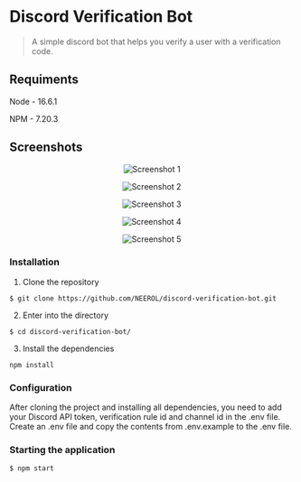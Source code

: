 # Discord Verification Bot

> A simple discord bot that helps you verify a user with a verification code.

## Requiments

Node - 16.6.1

NPM - 7.20.3

## Screenshots

<p align="center">
    <img src="https://i.imgur.com/spIKyXj.png" alt="Screenshot 1">
</p>

<p align="center">
    <img src="https://i.imgur.com/ceVU9LS.png" alt="Screenshot 2">
</p>

<p align="center">
    <img src="https://i.imgur.com/A6QAix0.png" alt="Screenshot 3">
</p>

<p align="center">
    <img src="https://i.imgur.com/G3YM6al.png" alt="Screenshot 4">
</p>

<p align="center">
    <img src="https://i.imgur.com/6wjmYz9.png" alt="Screenshot 5">
</p>

### Installation

1. Clone the repository

```shell
$ git clone https://github.com/NEEROL/discord-verification-bot.git
```

2. Enter into the directory

```shell
$ cd discord-verification-bot/
```

3. Install the dependencies

```shell
npm install
```

### Configuration

After cloning the project and installing all dependencies, you need to add your Discord API token, verification rule id and channel id in the .env file.
Create an .env file and copy the contents from .env.example to the .env file.

### Starting the application

```shell
$ npm start
```
